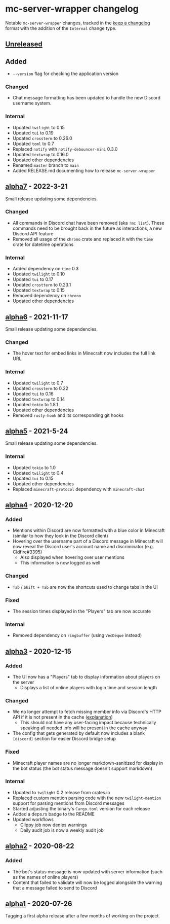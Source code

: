 # mc-server-wrapper changelog

Notable `mc-server-wrapper` changes, tracked in the [keep a changelog](https://keepachangelog.com/en/1.0.0/) format with the addition of the `Internal` change type.

## [Unreleased]

## Added

* `--version` flag for checking the application version

### Changed

* Chat message formatting has been updated to handle the new Discord username system.

### Internal

* Updated `twilight` to 0.15
* Updated `tui` to 0.19
* Updated `crossterm` to 0.26.0
* Updated `toml` to 0.7
* Replaced `notify` with `notify-debouncer-mini` 0.3.0
* Updated `textwrap` to 0.16.0
* Updated other dependencies
* Renamed `master` branch to `main`
* Added RELEASE.md documenting how to release `mc-server-wrapper`

## [alpha7] - 2022-3-21

Small release updating some dependencies.

### Changed

* All commands in Discord chat have been removed (aka `!mc list`). These commands need to be brought back in the future as interactions, a new Discord API feature
* Removed all usage of the `chrono` crate and replaced it with the `time` crate for datetime operations

### Internal

* Added dependency on `time` 0.3
* Updated `twilight` to 0.10
* Updated `tui` to 0.17
* Updated `crostterm` to 0.23.1
* Updated `textwrap` to 0.15
* Removed dependency on `chrono`
* Updated other dependencies

## [alpha6] - 2021-11-17

Small release updating some dependencies.

### Changed

* The hover text for embed links in Minecraft now includes the full link URL

### Internal

* Updated `twilight` to 0.7
* Updated `crossterm` to 0.22
* Updated `tui` to 0.16
* Updated `textwrap` to 0.14
* Updated `tokio` to 1.8.1
* Updated other dependencies
* Removed `rusty-hook` and its corresponding git hooks

## [alpha5] - 2021-5-24

Small release updating some dependencies.

### Internal

* Updated `tokio` to 1.0
* Updated `twilight` to 0.4
* Updated `tui` to 0.15
* Updated other dependencies
* Replaced `minecraft-protocol` dependency with `minecraft-chat`

## [alpha4] - 2020-12-20

### Added

* Mentions within Discord are now formatted with a blue color in Minecraft (similar to how they look in the Discord client)
* Hovering over the username part of a Discord message in Minecraft will now reveal the Discord user's account name and discriminator (e.g. Cldfire#3395)
  * Also displayed when hovering over user mentions
  * This information is now logged as well

### Changed

* `Tab` / `Shift + Tab` are now the shortcuts used to change tabs in the UI

### Fixed

* The session times displayed in the "Players" tab are now accurate

### Internal

* Removed dependency on `ringbuffer` (using `VecDeque` instead)

## [alpha3] - 2020-12-15

### Added

* The UI now has a "Players" tab to display information about players on the server
  * Displays a list of online players with login time and session length

### Changed

* We no longer attempt to fetch missing member info via Discord's HTTP API if it is not present in the cache ([explanation](https://github.com/twilight-rs/twilight/pull/437))
  * This should not have any user-facing impact because technically speaking all needed info will be present in the cache anyway
* The config that gets generated by default now includes a blank `[discord]` section for easier Discord bridge setup

### Fixed

* Minecraft player names are no longer markdown-sanitized for display in the bot status (the bot status message doesn't support markdown)

### Internal

* Updated to `twilight` 0.2 release from crates.io
* Replaced custom mention parsing code with the new `twilight-mention` support for parsing mentions from Discord messages
* Started adjusting the binary's `Cargo.toml` version for each release
* Added a deps.rs badge to the README
* Updated workflows
  * Clippy job now denies warnings
  * Daily audit job is now a weekly audit job

## [alpha2] - 2020-08-22

### Added

* The bot's status message is now updated with server information (such as the names of online players)
* Content that failed to validate will now be logged alongside the warning that a message failed to send to Discord

## [alpha1] - 2020-07-26

Tagging a first alpha release after a few months of working on the project.

[Unreleased]: https://github.com/Cldfire/mc-server-wrapper/compare/alpha7...HEAD
[alpha7]: https://github.com/Cldfire/mc-server-wrapper/compare/alpha6...alpha7
[alpha6]: https://github.com/Cldfire/mc-server-wrapper/compare/alpha5...alpha6
[alpha5]: https://github.com/Cldfire/mc-server-wrapper/compare/alpha4...alpha5
[alpha4]: https://github.com/Cldfire/mc-server-wrapper/compare/alpha3...alpha4
[alpha3]: https://github.com/Cldfire/mc-server-wrapper/compare/alpha2...alpha3
[alpha2]: https://github.com/Cldfire/mc-server-wrapper/compare/alpha1...alpha2
[alpha1]: https://github.com/Cldfire/mc-server-wrapper/releases/tag/alpha1
